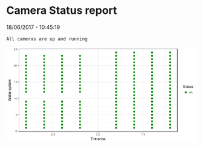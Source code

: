 Camera Status report
================
18/06/2017 - 10:45:19

    All cameras are up and running

![](camreport_files/figure-markdown_github/unnamed-chunk-2-1.png)
